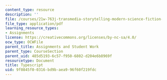 ```yaml
---
content_type: resource
description: ''
file: /courses/21w-763j-transmedia-storytelling-modern-science-fiction-spring-2014/9f0845f00316bd9baea996f60f219fdc_MIT21W_763JS14_DilonHndwrt.pdf
file_type: application/pdf
learning_resource_types:
- Assignments
license: https://creativecommons.org/licenses/by-nc-sa/4.0/
ocw_type: OCWFile
parent_title: Assignments and Student Work
parent_type: CourseSection
parent_uid: 485d5193-6c57-f950-6802-d204e6b8969f
resourcetype: Document
title: Typescript
uid: 9f0845f0-0316-bd9b-aea9-96f60f219fdc
---
```

